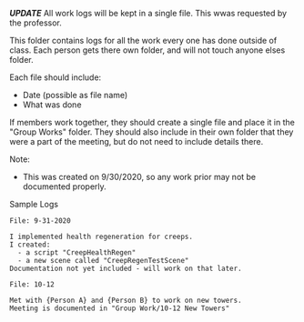 
__***UPDATE***__
All work logs will be kept in a single file.
This wwas requested by the professor.


This folder contains logs for all the work every one has done outside of class.
Each person gets there own folder, and will not touch anyone elses folder.

Each file should include:
   - Date (possible as file name)
   - What was done

If members work together, they should create a single file and place it in the "Group Works" folder.
They should also include in their own folder that they were a part of the meeting, but do not need to include details there.

Note:
  - This was created on 9/30/2020, so any work prior may not be documented properly.
  
Sample Logs

```
File: 9-31-2020

I implemented health regeneration for creeps.
I created:
  - a script "CreepHealthRegen"
  - a new scene called "CreepRegenTestScene"
Documentation not yet included - will work on that later.
```

```
File: 10-12

Met with {Person A} and {Person B} to work on new towers.
Meeting is documented in "Group Work/10-12 New Towers"
```
